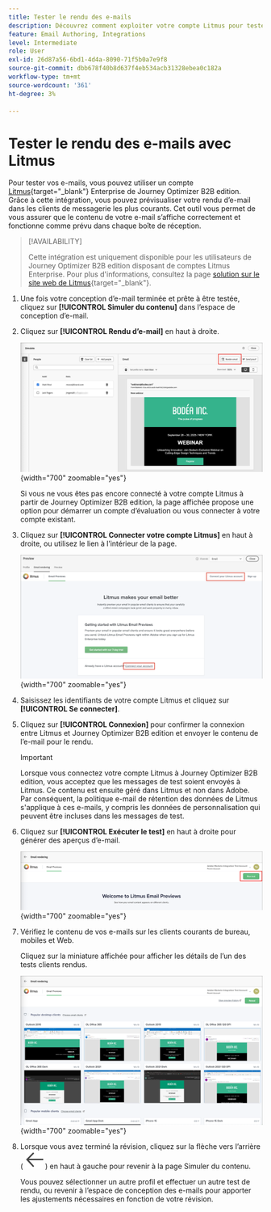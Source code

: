 ```yaml
---
title: Tester le rendu des e-mails
description: Découvrez comment exploiter votre compte Litmus pour tester le rendu des e-mails dans Journey Optimizer B2B edition.
feature: Email Authoring, Integrations
level: Intermediate
role: User
exl-id: 26d87a56-6bd1-4d4a-8090-71f5b0a7e9f8
source-git-commit: dbb678f40b8d637f4eb534acb31328ebea0c182a
workflow-type: tm+mt
source-wordcount: '361'
ht-degree: 3%

---
```


# Tester le rendu des e-mails avec Litmus

Pour tester vos e-mails, vous pouvez utiliser un compte [Litmus](https://www.litmus.com/email-testing){target="_blank"} Enterprise de Journey Optimizer B2B edition. Grâce à cette intégration, vous pouvez prévisualiser votre rendu d’e-mail dans les clients de messagerie les plus courants. Cet outil vous permet de vous assurer que le contenu de votre e-mail s’affiche correctement et fonctionne comme prévu dans chaque boîte de réception.

>[!AVAILABILITY]
>
>Cette intégration est uniquement disponible pour les utilisateurs de Journey Optimizer B2B edition disposant de comptes Litmus Enterprise. Pour plus d&#39;informations, consultez la page [solution sur le site web de Litmus](https://www.litmus.com/solutions/esp/adobe-journey-optimizer){target="_blank"}.

1. Une fois votre conception d’e-mail terminée et prête à être testée, cliquez sur **[!UICONTROL Simuler du contenu]** dans l’espace de conception d’e-mail.

1. Cliquez sur **[!UICONTROL Rendu d’e-mail]** en haut à droite.

   ![Bouton Rendu d’e-mail](./assets/email-simulate-render-button.png){width="700" zoomable="yes"}

   Si vous ne vous êtes pas encore connecté à votre compte Litmus à partir de Journey Optimizer B2B edition, la page affichée propose une option pour démarrer un compte d’évaluation ou vous connecter à votre compte existant.

1. Cliquez sur **[!UICONTROL Connecter votre compte Litmus]** en haut à droite, ou utilisez le lien à l’intérieur de la page.

   ![Connecter votre compte Litmus](./assets/email-simulate-render-litmus-connect.png){width="700" zoomable="yes"}

1. Saisissez les identifiants de votre compte Litmus et cliquez sur **[!UICONTROL Se connecter]**.

1. Cliquez sur **[!UICONTROL Connexion]** pour confirmer la connexion entre Litmus et Journey Optimizer B2B edition et envoyer le contenu de l’e-mail pour le rendu.

   >[!IMPORTANT]
   >
   >Lorsque vous connectez votre compte Litmus à Journey Optimizer B2B edition, vous acceptez que les messages de test soient envoyés à Litmus. Ce contenu est ensuite géré dans Litmus et non dans Adobe. Par conséquent, la politique e-mail de rétention des données de Litmus s&#39;applique à ces e-mails, y compris les données de personnalisation qui peuvent être incluses dans les messages de test.

1. Cliquez sur **[!UICONTROL Exécuter le test]** en haut à droite pour générer des aperçus d’e-mail.

   ![Exécuter un test de rendu Litmus](./assets/email-simulate-render-litmus-run-test.png){width="700" zoomable="yes"}

1. Vérifiez le contenu de vos e-mails sur les clients courants de bureau, mobiles et Web.

   Cliquez sur la miniature affichée pour afficher les détails de l’un des tests clients rendus.

   ![Prévisualisations d’e-mails Litmus](./assets/email-simulate-render-litmus-previews.png){width="700" zoomable="yes"}

1. Lorsque vous avez terminé la révision, cliquez sur la flèche vers l’arrière ( ![icône Afficher ou masquer les filtres](../../assets/do-not-localize/icon_back-arrow.svg) ) en haut à gauche pour revenir à la page Simuler du contenu.

   Vous pouvez sélectionner un autre profil et effectuer un autre test de rendu, ou revenir à l’espace de conception des e-mails pour apporter les ajustements nécessaires en fonction de votre révision.
